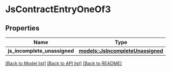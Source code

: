 # JsContractEntryOneOf3

## Properties

Name | Type | Description | Notes
------------ | ------------- | ------------- | -------------
**js_incomplete_unassigned** | [**models::JsIncompleteUnassigned**](JsIncompleteUnassigned.md) |  | 

[[Back to Model list]](../README.md#documentation-for-models) [[Back to API list]](../README.md#documentation-for-api-endpoints) [[Back to README]](../README.md)


